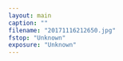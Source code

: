 ```yaml
---
layout: main
caption: ""
filename: "20171116212650.jpg"
fstop: "Unknown"
exposure: "Unknown"
---
```

